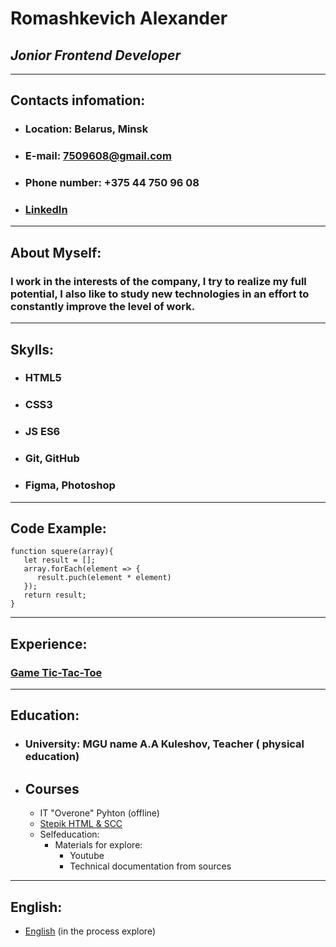 # **Romashkevich Alexander**

## *Jonior Frontend Developer*
---
## **Contacts infomation:**
* ### **Location:** Belarus, Minsk
* ### **E-mail:** 7509608@gmail.com
* ### **Phone number:** +375 44 750 96 08
* ### [LinkedIn](https://www.linkedin.com/in/aleksandr1romashkevich-47128b215/)
---
## **About Myself:**
### I work in the interests of the company, I try to realize my full potential, I also like to study new technologies in an effort to constantly improve the level of work.
---
## **Skylls:**
* ### HTML5
* ### CSS3
* ### JS ES6
* ### Git, GitHub
* ### Figma, Photoshop
---
## **Code Example:**
```
function squere(array){
   let result = [];
   array.forEach(element => {
      result.puch(element * element)
   });
   return result;
}
```
---
## **Experience:**
### [Game Tic-Tac-Toe](https://Alex77784.github.io/tic-tac-toe)
---
## **Education:**
* ### University: MGU name A.A Kuleshov, Teacher ( physical education)
* ## Courses
   * IT "Overone" Pyhton (offline)
   * [Stepik HTML & SCC](https://stepik.org/cert/1178544)
   * Selfeducation:
      * Materials for explore:
        * Youtube
        * Technical documentation from sources 
***
## **English:**
* [English](https://simpler.link/c/4Layg) (in the process explore)